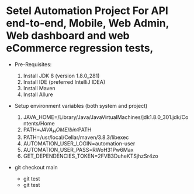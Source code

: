 # Setel Automation Project For API end-to-end, Mobile, Web Admin, Web dashboard and web eCommerce regression tests, 
* Pre-Requisites:
    1. Install JDK 8 (version 1.8.0_281)
    2. Install IDE (preferred IntelliJ IDEA)
    3. Install Maven
    4. Install Allure


* Setup environment variables (both system and project)
     1. JAVA_HOME=/Library/Java/JavaVirtualMachines/jdk1.8.0_301.jdk/Contents/Home
     2. PATH=$JAVA_HOME/bin:$PATH
     3. PATH=/usr/local/Cellar/maven/3.8.3/libexec
     4. AUTOMATION_USER_LOGIN=automation-user
     5. AUTOMATION_USER_PASS=RWoH31Pw6Max
     6. GET_DEPENDENCIES_TOKEN=2FVB3DuheKTSjhzSr4zo
* git checkout main
  * git test
  * git test 
